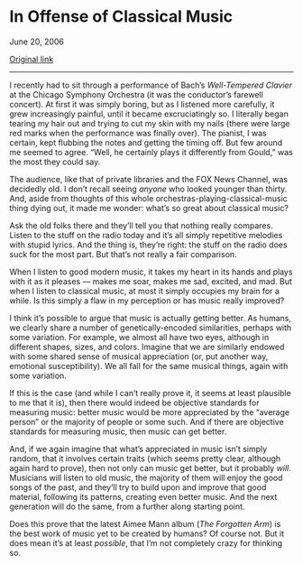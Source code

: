 In Offense of Classical Music
=============================

June 20, 2006

[Original link](http://www.aaronsw.com/weblog/classicalmusic)

* * * * *

I recently had to sit through a performance of Bach’s *Well-Tempered
Clavier* at the Chicago Symphony Orchestra (it was the conductor’s
farewell concert). At first it was simply boring, but as I listened more
carefully, it grew increasingly painful, until it became excruciatingly
so. I literally began tearing my hair out and trying to cut my skin with
my nails (there were large red marks when the performance was finally
over). The pianist, I was certain, kept flubbing the notes and getting
the timing off. But few around me seemed to agree. “Well, he certainly
plays it differently from Gould,” was the most they could say.

The audience, like that of private libraries and the FOX News Channel,
was decidedly old. I don’t recall seeing *anyone* who looked younger
than thirty. And, aside from thoughts of this whole
orchestras-playing-classical-music thing dying out, it made me wonder:
what’s so great about classical music?

Ask the old folks there and they’ll tell you that nothing really
compares. Listen to the stuff on the radio today and it’s all simply
repetitive melodies with stupid lyrics. And the thing is, they’re right:
the stuff on the radio does suck for the most part. But that’s not
really a fair comparison.

When I listen to good modern music, it takes my heart in its hands and
plays with it as it pleases — makes me soar, makes me sad, excited, and
mad. But when I listen to classical music, at most it simply occupies my
brain for a while. Is this simply a flaw in my perception or has music
really improved?

I think it’s possible to argue that music is actually getting better. As
humans, we clearly share a number of genetically-encoded similarities,
perhaps with some variation. For example, we almost all have two eyes,
although in different shapes, sizes, and colors. Imagine that we are
similarly endowed with some shared sense of musical appreciation (or,
put another way, emotional susceptibility). We all fall for the same
musical things, again with some variation.

If this is the case (and while I can’t really prove it, it seems at
least plausible to me that it is), then there would indeed be objective
standards for measuring music: better music would be more appreciated by
the “average person” or the majority of people or some such. And if
there are objective standards for measuring music, then music can get
better.

And, if we again imagine that what’s appreciated in music isn’t simply
random, that it involves certain traits (which seems pretty clear,
although again hard to prove), then not only can music get better, but
it probably *will*. Musicians will listen to old music, the majority of
them will enjoy the good songs of the past, and they’ll try to build
upon and improve that good material, following its patterns, creating
even better music. And the next generation will do the same, from a
further along starting point.

Does this prove that the latest Aimee Mann album (*The Forgotten Arm*)
is the best work of music yet to be created by humans? Of course not.
But it does mean it’s at least *possible*, that I’m not completely crazy
for thinking so.
